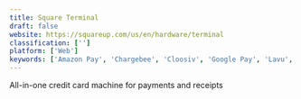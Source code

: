 ```yaml
---
title: Square Terminal
draft: false 
website: https://squareup.com/us/en/hardware/terminal
classification: ['']
platform: ['Web']
keywords: ['Amazon Pay', 'Chargebee', 'Cloosiv', 'Google Pay', 'Lavu', 'OhoShop', 'Ordering.co', 'OyaPay', 'Paytouch', 'Penny', 'Shopify Pay', 'Shopify Tap & Chip Reader', 'Shoprocket', 'Square Contactless Reader', 'Square Register', 'Squarify.io', 'Stripe', 'Stripe Terminal', 'The new Mollie', 'Virtual Terminal by Square', 'shopcloud']
---
```

All-in-one credit card machine for payments and receipts